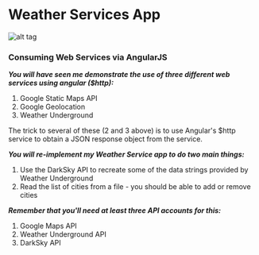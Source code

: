 # Weather Services App
![alt tag](http://s.quickmeme.com/img/ef/ef9a9097ae8526fb31cce22351e3041169045048f67ba096b6030ff3c4def4db.jpg)

### Consuming Web Services via AngularJS ### 
***You will have seen me demonstrate the use of three different web services using angular ($http):***

1. Google Static Maps API
2. Google Geolocation
3. Weather Underground

The trick to several of these (2 and 3 above) is to use Angular's $http service to obtain a JSON response object from the service.

***You will re-implement my Weather Service app to do two main things:***

1. Use the DarkSky API to recreate some of the data strings provided by Weather Underground
2. Read the list of cities from a file - you should be able to add or remove cities

***Remember that you'll need at least three API accounts for this:***

1. Google Maps API
2. Weather Underground API
3. DarkSky API

